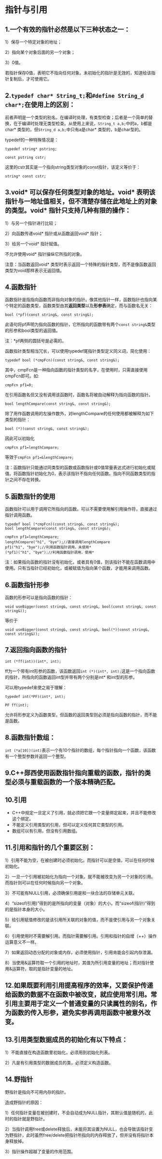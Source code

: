 # 指针与引用

## 1.一个有效的指针必然是以下三种状态之一：

1）保存一个特定对象的地址；

2）指向某个对象后面的另一个对象；

3）0值。

若指针保存0值，表明它不指向任何对象。未初始化的指针是无效的，知道给该指针复制后，才可使用它。

## 2.`typedef char* String_t;`和`#define String_d char*;`在使用上的区别：

前者声明是一个类型的别名，在编译时处理，有类型检查；后者是一个简单的替换，在于编译时处理无类型检查。从使用上来说，`String_t a,b;`中的a，b都是char* 类型的，但`String_d a,b;`中只有a是char* 类型的，b是char型的。

typedef的一种特殊情况是：

`typedef string* pstring;`

`const pstring cstr;`

这里的cstr其实是一个指向string类型对象的const指针，该定义等价于：

`string* const cstr;`

## 3.void* 可以保存任何类型对象的地址。void* 表明该指针与一地址值相关，但不清楚存储在此地址上的对象的类型。void* 指针只支持几种有限的操作：

1）与另一个指针进行比较；

2）向函数传递void* 指针或从函数返回void* 指针；

3）给另一个void* 指针赋值。

不允许使用void* 指针操纵它所指的对象。

注意：当函数返回void* 类型时表示返回一个特殊的指针类型，而不是像函数返回类型为void那样表示无返回值。

## 4.函数指针

函数指针是指指向函数而非指向对象的指针。像其他指针一样，函数指针也指向某个特定的函数类型，函数类型由其**返回类型**以及**形参表**确定，而与函数名无关：

`bool (*pf)(const string&, const string&);`

此语句将pf声明为指向函数的指针，它所指向的函数带有两个`const string&`类型的形参和bool类型的返回值。

注：*pf两侧的圆括号是必需的。

函数指针类型相当冗长，可以使用typedef尾指针类型定义同义词，简化使用：

`typedef bool (*cmpFcn)(const string&, const string&);`

其中，cmpFcn是一种指向函数的指针类型的名字，在使用时，只需直接使用cmpFcn即可。如:

`cmpFcn pf1=0;`

在引用函数名但又没有调用该函数时，函数名将被自动解释为指向函数的指针。

`bool lengthCompare(const string&, const string&);`

除了用作函数调用的左操作数外，对lengthCompare的任何使用都被解释为如下类型的指针：

`bool (*)(const string&, const string&);`

因此可以初始化

`cmpFcn pf1=lengthCompare;`

等效于`cmpFcn pf1=&lengthCompare;`

注：函数指针只能通过同类型的函数或函数指针或0值常量表达式进行初始化或赋值。将函数指针初始化为0，表示该指针不指向任何函数。指向不同函数类型的指针之间不存在转换。

## 5.函数指针的使用

函数指针可以用于调用它所指向的函数。可以不需要使用解引用操作符，直接通过指针调用函数。

    typedef bool (*cmpFcn)(const string&, const string&);
    bool lengthCompare(const string&, const string&);
    
    cmpFcn pf1=lengthCompare;
    lengthCompare("h1", "bye");//直接调用lengthCompare
    pf1("h1", "bye");//利用函数指针调用，未使用*
    (*pf1)("h1", "bye");//利用函数指针调用，使用*

注：如果指向函数的指针没有初始化，或者具有0值，则该指针不能在函数调用中使用。只有当指针已经初始化，或被赋值为指向某个函数，才能用来调用函数。

## 6.函数指针形参

函数的形参可以是指向函数的指针：

`void useBigger(const string&, const string&, bool(const string&, const string&));`

等价于

`void useBigger(const string&, const string&, bool(*)(const string&, const string&));`

## 7.返回指向函数的指针

`int (*ff(int))(int*, int);`

ff为一个带有int形参的函数，该函数返回`int (*)(int*, int);`这是一个指向函数的指针，所指向的函数返回int型并带有两个分别是int* 和int型的形参。

可以用typedef来使之易于理解：

`typedef int(*PF)(int*, int);`

`PF ff(int);`

允许将形参定义为函数类型，但函数的返回类型则必须是指向函数的指针，而不能是函数。

## 8.函数指针数组：
`int (*a[10])(int)`表示一个有10个指针的数组，每个指针指向一个函数，该函数有一个整型参数并返回一个整型。

## 9.C++郧西使用函数指针指向重载的函数，指针的类型必须与重载函数的一个版本精确匹配。

## 10.引用

- C++中规定一旦定义了引用，就必须把它跟一个变量绑定起来，并且不能修改这个绑定。
- 不能定义引用类型的引用，但可以定义任何其它类型的引用。
- 数组可以有引用，但没有引用数组。

## 11.引用和指针的几个重要区别：

1）引用不能为空，在被创建时必须初始化。而指针可以是空值，可以在任何时候初始化。

2）一旦一个引用被初始化为指向一个对象。就不能被改变为另一个对象的引用。而指针则可以在任何时候指向另一个对象。

3）不可能有NULL引用，必须确保引用是和一块合法的存储单元关联。

4）“sizeof(引用)”得到的是所指向的变量（对象）的大小。而“sizeof(指针)”得到的是指针本身的大小。

5）给引用赋值修改的是该引用所关联的对象的值，而不是使引用与另一个对象关联。

6）引用使用时不需要解引用。而指针需要解引用。引用和指针的自增（++）操作运算意义不一样。

7）如果返回动态分配的对象或内存，必须使用指针，引用肯能会引起内存泄漏。

8）当使用&运算符取一个引用的地址时，其值为所引用变量的地址；而对指针使用&运算符，取的是指针变量的地址。

## 12.如果既要利用引用提高程序的效率，又要保护传递给函数的数据不在函数中被改变，就应使用常引用。常引用主要用于定义一个普通变量的只读属性的别名，作为函数的传入形参，避免实参再调用函数中被意外改变。

## 13.引用类型数据成员的初始化有以下特点：

1）不能直接在构造函数里初始化，必须用到初始化列表。

2）凡是有引用类型的数据成员的类，必须定义构造函数。

## 14.野指针

野指针是指向不可用内存的指针。

造成野指针的原因：

1）任何指针变量在被创建时，不会自动成为NULL指针，其默认值是随机的，此时的指针就是野指针。

2）当指针调用free或delete释放后，未能将其设置为NULL，也会导致该指针变为野指针，此时虽然free/delete把指针所指向的内存释放了，但并没有将指针本身释放掉。

3）指针操作超越了变量的作用范围。
